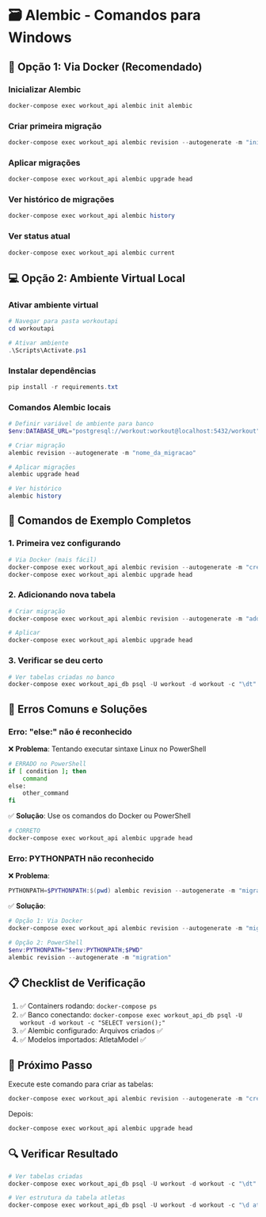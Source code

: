 # 🗃️ Alembic - Comandos para Windows

## 🐳 **Opção 1: Via Docker (Recomendado)**

### **Inicializar Alembic**

```powershell
docker-compose exec workout_api alembic init alembic
```

### **Criar primeira migração**

```powershell
docker-compose exec workout_api alembic revision --autogenerate -m "initial_migration"
```

### **Aplicar migrações**

```powershell
docker-compose exec workout_api alembic upgrade head
```

### **Ver histórico de migrações**

```powershell
docker-compose exec workout_api alembic history
```

### **Ver status atual**

```powershell
docker-compose exec workout_api alembic current
```

## 💻 **Opção 2: Ambiente Virtual Local**

### **Ativar ambiente virtual**

```powershell
# Navegar para pasta workoutapi
cd workoutapi

# Ativar ambiente
.\Scripts\Activate.ps1
```

### **Instalar dependências**

```powershell
pip install -r requirements.txt
```

### **Comandos Alembic locais**

```powershell
# Definir variável de ambiente para banco
$env:DATABASE_URL="postgresql://workout:workout@localhost:5432/workout"

# Criar migração
alembic revision --autogenerate -m "nome_da_migracao"

# Aplicar migrações
alembic upgrade head

# Ver histórico
alembic history
```

## 🔧 **Comandos de Exemplo Completos**

### **1. Primeira vez configurando**

```powershell
# Via Docker (mais fácil)
docker-compose exec workout_api alembic revision --autogenerate -m "create_atleta_table"
docker-compose exec workout_api alembic upgrade head
```

### **2. Adicionando nova tabela**

```powershell
# Criar migração
docker-compose exec workout_api alembic revision --autogenerate -m "add_categoria_table"

# Aplicar
docker-compose exec workout_api alembic upgrade head
```

### **3. Verificar se deu certo**

```powershell
# Ver tabelas criadas no banco
docker-compose exec workout_api_db psql -U workout -d workout -c "\dt"
```

## 🚨 **Erros Comuns e Soluções**

### **Erro: "else:" não é reconhecido**

❌ **Problema**: Tentando executar sintaxe Linux no PowerShell

```bash
# ERRADO no PowerShell
if [ condition ]; then
    command
else:
    other_command
fi
```

✅ **Solução**: Use os comandos do Docker ou PowerShell

```powershell
# CORRETO
docker-compose exec workout_api alembic upgrade head
```

### **Erro: PYTHONPATH não reconhecido**

❌ **Problema**:

```powershell
PYTHONPATH=$PYTHONPATH:$(pwd) alembic revision --autogenerate -m "migration"
```

✅ **Solução**:

```powershell
# Opção 1: Via Docker
docker-compose exec workout_api alembic revision --autogenerate -m "migration"

# Opção 2: PowerShell
$env:PYTHONPATH="$env:PYTHONPATH;$PWD"
alembic revision --autogenerate -m "migration"
```

## 📋 **Checklist de Verificação**

1. ✅ Containers rodando: `docker-compose ps`
2. ✅ Banco conectando: `docker-compose exec workout_api_db psql -U workout -d workout -c "SELECT version();"`
3. ✅ Alembic configurado: Arquivos criados ✅
4. ✅ Modelos importados: AtletaModel ✅

## 🎯 **Próximo Passo**

Execute este comando para criar as tabelas:

```powershell
docker-compose exec workout_api alembic revision --autogenerate -m "create_initial_tables"
```

Depois:

```powershell
docker-compose exec workout_api alembic upgrade head
```

## 🔍 **Verificar Resultado**

```powershell
# Ver tabelas criadas
docker-compose exec workout_api_db psql -U workout -d workout -c "\dt"

# Ver estrutura da tabela atletas
docker-compose exec workout_api_db psql -U workout -d workout -c "\d atletas"
```
